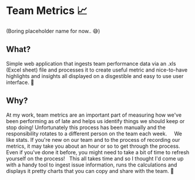 # Team Metrics 📈
(Boring placeholder name for now.. 😅)

## What?
Simple web application that ingests team performance data via an .xls (Excel sheet) file and processes it to create useful metric and nice-to-have highlights and insights all displayed on a disgestible and easy to use user interface. 🙌

## Why?
At my work, team metrics are an important part of measuring how we've been performing as of late and helps us identify things we should keep or stop doing! Unfortunately this process has been manually and the responsibility rotates to a different person on the team each week. &nbsp;
&nbsp;
We like stats. If you're new on our team and to the process of recording our metrics, it may take you about an hour or so to get through the process. Even if you've done it before, you might need to take a bit of time to refresh yourself on the process!
&nbsp;
This all takes time and so I thought I'd come up with a handy tool to ingest issue information, runs the calculations and displays it pretty charts that you can copy and share with the team. 🤝

